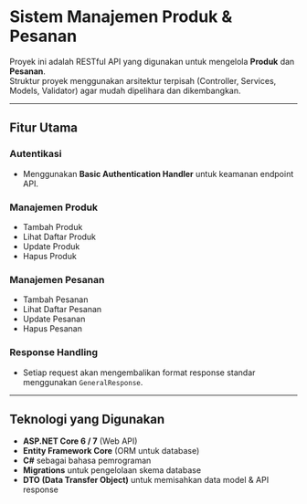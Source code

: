# Sistem Manajemen Produk & Pesanan

Proyek ini adalah RESTful API yang digunakan untuk mengelola **Produk** dan **Pesanan**.  
Struktur proyek menggunakan arsitektur terpisah (Controller, Services, Models, Validator) agar mudah dipelihara dan dikembangkan.  

---

## Fitur Utama

### Autentikasi
- Menggunakan **Basic Authentication Handler** untuk keamanan endpoint API.  

### Manajemen Produk
- Tambah Produk  
- Lihat Daftar Produk  
- Update Produk  
- Hapus Produk  

### Manajemen Pesanan
- Tambah Pesanan  
- Lihat Daftar Pesanan  
- Update Pesanan  
- Hapus Pesanan  

### Response Handling
- Setiap request akan mengembalikan format response standar menggunakan `GeneralResponse`.  

---

## Teknologi yang Digunakan
- **ASP.NET Core 6 / 7** (Web API)  
- **Entity Framework Core** (ORM untuk database)  
- **C#** sebagai bahasa pemrograman  
- **Migrations** untuk pengelolaan skema database  
- **DTO (Data Transfer Object)** untuk memisahkan data model & API response  
